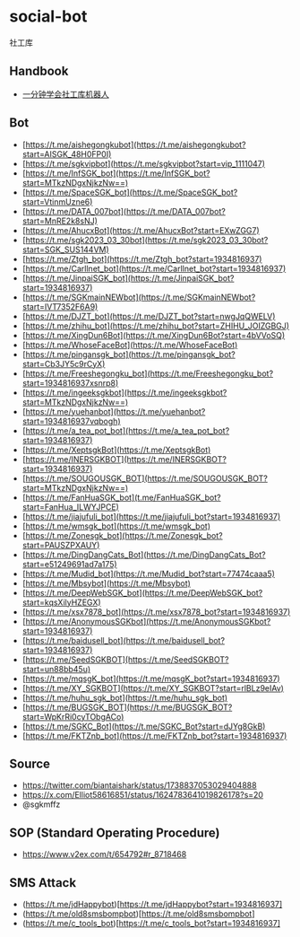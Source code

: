 # social-bot
社工库

## Handbook
- [一分钟学会社工库机器人](https://telegra.ph/AISGK-05-17)


## Bot
- [https://t.me/aishegongkubot](https://t.me/aishegongkubot?start=AISGK_48H0FP0I)
- [https://t.me/sgkvipbot](https://t.me/sgkvipbot?start=vip_1111047)
- [https://t.me/InfSGK_bot](https://t.me/InfSGK_bot?start=MTkzNDgxNjkzNw==)
- [https://t.me/SpaceSGK_bot](https://t.me/SpaceSGK_bot?start=VtinmUzne6)
- [https://t.me/DATA_007bot](https://t.me/DATA_007bot?start=MnRE2k8sNJ)
- [https://t.me/AhucxBot](https://t.me/AhucxBot?start=EXwZGG7)
- [https://t.me/sgk2023_03_30bot](https://t.me/sgk2023_03_30bot?start=SGK_SUS144VM)
- [https://t.me/Ztgh_bot](https://t.me/Ztgh_bot?start=1934816937)
- [https://t.me/Carllnet_bot](https://t.me/Carllnet_bot?start=1934816937)
- [https://t.me/JinpaiSGK_bot](https://t.me/JinpaiSGK_bot?start=1934816937)
- [https://t.me/SGKmainNEWbot](https://t.me/SGKmainNEWbot?start=IVT7352F6A9)
- [https://t.me/DJZT_bot](https://t.me/DJZT_bot?start=nwgJqQWELV)
- [https://t.me/zhihu_bot](https://t.me/zhihu_bot?start=ZHIHU_JOIZGBGJ)
- [https://t.me/XingDun6Bot](https://t.me/XingDun6Bot?start=4bVVoSQ)
- [https://t.me/WhoseFaceBot](https://t.me/WhoseFaceBot)
- [https://t.me/pingansgk_bot](https://t.me/pingansgk_bot?start=Cb3JY5c9rCyX)
- [https://t.me/Freeshegongku_bot](https://t.me/Freeshegongku_bot?start=1934816937xsnrp8)
- [https://t.me/ingeeksgkbot](https://t.me/ingeeksgkbot?start=MTkzNDgxNjkzNw==)
- [https://t.me/yuehanbot](https://t.me/yuehanbot?start=1934816937vqbogh)
- [https://t.me/a_tea_pot_bot](https://t.me/a_tea_pot_bot?start=1934816937)
- [https://t.me/XeptsgkBot](https://t.me/XeptsgkBot)
- [https://t.me/INERSGKBOT](https://t.me/INERSGKBOT?start=1934816937)
- [https://t.me/SOUGOUSGK_BOT](https://t.me/SOUGOUSGK_BOT?start=MTkzNDgxNjkzNw==)
- [https://t.me/FanHuaSGK_bot](t.me/FanHuaSGK_bot?start=FanHua_ILWYJPCE)
- [https://t.me/jiajufuli_bot](https://t.me/jiajufuli_bot?start=1934816937)
- [https://t.me/wmsgk_bot](https://t.me/wmsgk_bot)
- [https://t.me/Zonesgk_bot](https://t.me/Zonesgk_bot?start=PAUSZPXAUY)
- [https://t.me/DingDangCats_Bot](https://t.me/DingDangCats_Bot?start=e51249691ad7a175)
- [https://t.me/Mudid_bot](https://t.me/Mudid_bot?start=77474caaa5)
- [https://t.me/Mbsybot](https://t.me/Mbsybot)
- [https://t.me/DeepWebSGK_bot](https://t.me/DeepWebSGK_bot?start=kqsXilyHZEGX)
- [https://t.me/xsx7878_bot](https://t.me/xsx7878_bot?start=1934816937)
- [https://t.me/AnonymousSGKbot](https://t.me/AnonymousSGKbot?start=1934816937)
- [https://t.me/baidusell_bot](https://t.me/baidusell_bot?start=1934816937)
- [https://t.me/SeedSGKBOT](https://t.me/SeedSGKBOT?start=un88bb45u)
- [https://t.me/mqsgK_bot](https://t.me/mqsgK_bot?start=1934816937)
- [https://t.me/XY_SGKBOT](https://t.me/XY_SGKBOT?start=rlBLz9eIAv)
- [https://t.me/huhu_sgk_bot](https://t.me/huhu_sgk_bot)
- [https://t.me/BUGSGK_BOT](https://t.me/BUGSGK_BOT?start=WpKrRi0cyTObgACo)
- [https://t.me/SGKC_Bot](https://t.me/SGKC_Bot?start=dJYg8GkB)
- [https://t.me/FKTZnb_bot](https://t.me/FKTZnb_bot?start=1934816937)

<!-- - https://t.me/mianfeisgk66888
- https://t.me/heikeciadgk -->

## Source
- https://twitter.com/biantaishark/status/1738837053029404888
- https://x.com/Elliot58616851/status/1624783641019826178?s=20
- @sgkmffz

## SOP (Standard Operating Procedure)
- https://www.v2ex.com/t/654792#r_8718468

## SMS Attack
- (https://t.me/jdHappybot)[https://t.me/jdHappybot?start=1934816937]
- (https://t.me/old8smsbompbot)[https://t.me/old8smsbompbot]
- (https://t.me/c_tools_bot)[https://t.me/c_tools_bot?start=1934816937]

